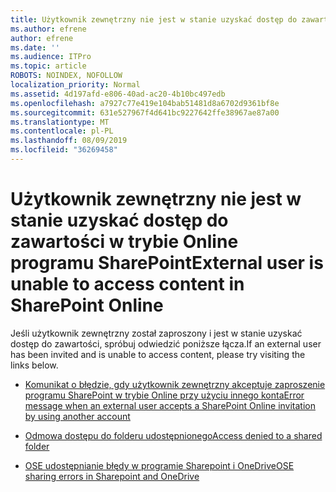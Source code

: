```yaml
---
title: Użytkownik zewnętrzny nie jest w stanie uzyskać dostęp do zawartości w trybie Online programu SharePoint
ms.author: efrene
author: efrene
ms.date: ''
ms.audience: ITPro
ms.topic: article
ROBOTS: NOINDEX, NOFOLLOW
localization_priority: Normal
ms.assetid: 4d197afd-e806-40ad-ac20-4b10bc497edb
ms.openlocfilehash: a7927c77e419e104bab51481d8a6702d9361bf8e
ms.sourcegitcommit: 631e527967f4d641bc9227642ffe38967ae87a00
ms.translationtype: MT
ms.contentlocale: pl-PL
ms.lasthandoff: 08/09/2019
ms.locfileid: "36269458"
---
```

# <a name="external-user-is-unable-to-access-content-in-sharepoint-online"></a><span data-ttu-id="2bf86-102">Użytkownik zewnętrzny nie jest w stanie uzyskać dostęp do zawartości w trybie Online programu SharePoint</span><span class="sxs-lookup"><span data-stu-id="2bf86-102">External user is unable to access content in SharePoint Online</span></span>

<span data-ttu-id="2bf86-103">Jeśli użytkownik zewnętrzny został zaproszony i jest w stanie uzyskać dostęp do zawartości, spróbuj odwiedzić poniższe łącza.</span><span class="sxs-lookup"><span data-stu-id="2bf86-103">If an external user has been invited and is unable to access content, please try visiting the links below.</span></span>

- [<span data-ttu-id="2bf86-104">Komunikat o błędzie, gdy użytkownik zewnętrzny akceptuje zaproszenie programu SharePoint w trybie Online przy użyciu innego konta</span><span class="sxs-lookup"><span data-stu-id="2bf86-104">Error message when an external user accepts a SharePoint Online invitation by using another account</span></span>](https://docs.microsoft.com/sharepoint/support/sharing-and-permissions/error-when-external-user-accepts-an-invitation-by-using-another-account)

- [<span data-ttu-id="2bf86-105">Odmowa dostępu do folderu udostępnionego</span><span class="sxs-lookup"><span data-stu-id="2bf86-105">Access denied to a shared folder</span></span>](https://support.office.com/article/users-can-t-access-a-shared-folder-in-sharepoint-online-b5923bcb-a944-44c4-96c5-6312377040de?ui=en-US&rs=en-US&ad=US)

- [<span data-ttu-id="2bf86-106">OSE udostępnianie błędy w programie Sharepoint i OneDrive</span><span class="sxs-lookup"><span data-stu-id="2bf86-106">OSE sharing errors in Sharepoint and OneDrive</span></span>](https://docs.microsoft.com/sharepoint/sharepoint-onedrive-error-message)

